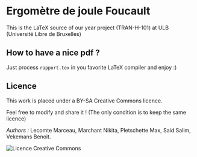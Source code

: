 Ergomètre de joule Foucault
======

This is the LaTeX source of our year project (TRAN-H-101) at ULB (Université Libre de Bruxelles)

How to have a nice pdf ?
-------

Just process `rapport.tex` in you favorite LaTeX compiler and enjoy :)


Licence
------

This work is placed under a BY-SA Creative Commons licence.

Feel free to modify and share it ! (The only condition is to keep the same licence)

*Authors :* Lecomte Marceau, Marchant Nikita, Pletschette Max, Said Salim, Vekemans Benoit.

![Licence Creative Commons](http://i.creativecommons.org/l/by-sa/2.0/be/88x31.png)